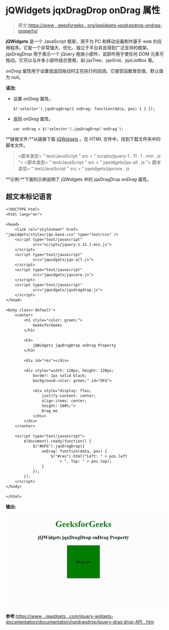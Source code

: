 # jQWidgets jqxDragDrop onDrag 属性

> 原文:[https://www . geesforgeks . org/jqwidgets-jqxdragdrop-ondrag-property/](https://www.geeksforgeeks.org/jqwidgets-jqxdragdrop-ondrag-property/)

**jQWidgets** 是一个 JavaScript 框架，用于为 PC 和移动设备制作基于 web 的应用程序。它是一个非常强大、优化、独立于平台并且得到广泛支持的框架。jqxDragDrop 用于表示一个 jQuery 拖放小部件，该部件用于使任何 DOM 元素可拖动。它可以与许多小部件结合使用，如 jqxTree、jqxGrid、jqxListBox 等。

*onDrag* 属性用于设置或返回拖动时正在执行的回调。它接受函数类型值，默认值为 null。

**语法:**

*   设置 *onDrag* 属性。

    ```
    $('selector').jqxDragDrop({ onDrag: function(data, pos) { } });
    ```

*   返回 *onDrag* 属性。

    ```
    var onDrag = $('selector').jqxDragDrop('onDrag');
    ```

**链接文件:**从链接下载 [jQWidgets](https://www.jqwidgets.com/download/) 。在 HTML 文件中，找到下载文件夹中的脚本文件。

> <link rel="”stylesheet”" href="”jqwidgets/styles/jqx.base.css”" type="”text/css”">
> <脚本类型= " text/JavaScript " src = " scripts/jquery-1 . 11 . 1 . min . js "></脚本>
> <脚本类型= " text/JavaScript " src = " jqwidgets/jqx-all . js "></脚本>
> 脚本类型= " text/JavaScript " src = " jqwidgets/jqxcore . js

**示例:**下面的示例说明了 jQWidgets 中的 jqxDragDrop *onDrag* 属性。

## 超文本标记语言

```
<!DOCTYPE html>
<html lang="en">

<head>
    <link rel="stylesheet" href=
"jqwidgets/styles/jqx.base.css" type="text/css" />
    <script type="text/javascript" 
            src="scripts/jquery-1.11.1.min.js">
    </script>
    <script type="text/javascript" 
            src="jqwidgets/jqx-all.js">
    </script>
    <script type="text/javascript" 
            src="jqwidgets/jqxcore.js">
    </script>
    <script type="text/javascript" 
            src="jqwidgets/jqxdragdrop.js">
    </script>
</head>

<body class='default'>
    <center>
        <h1 style="color: green;">
            GeeksforGeeks
        </h1>

        <h3>
            jQWidgets jqxDragDrop onDrag Property
        </h3>

        <div id="res"></div>

        <div style="width: 120px; height: 120px; 
            border: 1px solid black; 
            background-color: green;" id="GFG">

            <div style="display: flex;
                justify-content: center;
                align-items: center;
                height: 100%;">
                Drag me
            </div>
        </div>
    </center>

    <script type="text/javascript">
        $(document).ready(function() {
            $("#GFG").jqxDragDrop({
                onDrag: function(data, pos) {
                    $("#res").html("Left: " + pos.left 
                        + ", Top: " + pos.top);
                }
            });
        });
    </script>
</body>

</html>
```

**输出:**

![](img/25bdbff80cc40a4e0472b4903443604f.png)

**参考:**[https://www . jqwidgets . com/jquery-widgets-documentation/documentation/jqxdragdrop/jquery-drag drop-API . htm](https://www.jqwidgets.com/jquery-widgets-documentation/documentation/jqxdragdrop/jquery-dragdrop-api.htm)